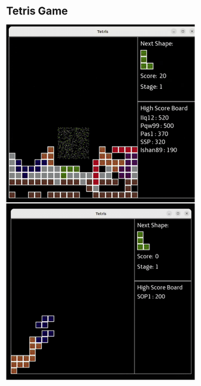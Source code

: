 # Tetris Game 

![Game Play](https://github.com/ishansheth/TetrisGame/blob/main/game_play.gif)
![Game Play](https://github.com/ishansheth/TetrisGame/blob/main/game_play_2.gif)

